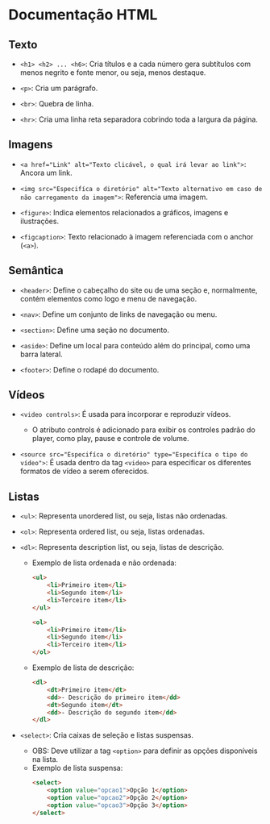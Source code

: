 # Documentação HTML

## Texto

- `<h1> <h2> ... <h6>`: Cria títulos e a cada número gera subtítulos com menos negrito e fonte menor, ou seja, menos destaque.

- `<p>`: Cria um parágrafo.

- `<br>`: Quebra de linha.

- `<hr>`: Cria uma linha reta separadora cobrindo toda a largura da página.

## Imagens

- `<a href="Link" alt="Texto clicável, o qual irá levar ao link">`: Ancora um link.

- `<img src="Especifíca o diretório" alt="Texto alternativo em caso de não carregamento da imagem">`: Referencia uma imagem.

- `<figure>`: Indica elementos relacionados a gráficos, imagens e ilustrações.

- `<figcaption>`: Texto relacionado à imagem referenciada com o anchor (`<a>`).

## Semântica

- `<header>`: Define o cabeçalho do site ou de uma seção e, normalmente, contém elementos como logo e menu de navegação.

- `<nav>`: Define um conjunto de links de navegação ou menu.

- `<section>`: Define uma seção no documento.

- `<aside>`: Define um local para conteúdo além do principal, como uma barra lateral.

- `<footer>`: Define o rodapé do documento.

## Vídeos

- `<video controls>`: É usada para incorporar e reproduzir vídeos.
    - O atributo controls é adicionado para exibir os controles padrão do player, como play, pause e controle de volume.

- `<source src="Especifíca o diretório" type="Especifíca o tipo do vídeo">`: É usada dentro da tag `<video>` para especificar os diferentes formatos de vídeo a serem oferecidos.

## Listas

- `<ul>`: Representa unordered list, ou seja, listas não ordenadas.

- `<ol>`: Representa ordered list, ou seja, listas ordenadas.

- `<dl>`: Representa description list, ou seja, listas de descrição.
    - Exemplo de lista ordenada e não ordenada:
        ```html
        <ul>
            <li>Primeiro item</li>
            <li>Segundo item</li>
            <li>Terceiro item</li>
        </ul>

        <ol>
            <li>Primeiro item</li>
            <li>Segundo item</li>
            <li>Terceiro item</li>
        </ol>
        ```
    - Exemplo de lista de descrição:
        ```html
        <dl>
            <dt>Primeiro item</dt>
            <dd>- Descrição do primeiro item</dd>
            <dt>Segundo item</dt>
            <dd>- Descrição do segundo item</dd>
        </dl>
        ```

- `<select>`: Cria caixas de seleção e listas suspensas.
    - OBS: Deve utilizar a tag `<option>` para definir as opções disponíveis na lista.
    - Exemplo de lista suspensa:
        ```html
        <select>
            <option value="opcao1">Opção 1</option>
            <option value="opcao2">Opção 2</option>
            <option value="opcao3">Opção 3</option>
        </select>
        ```
